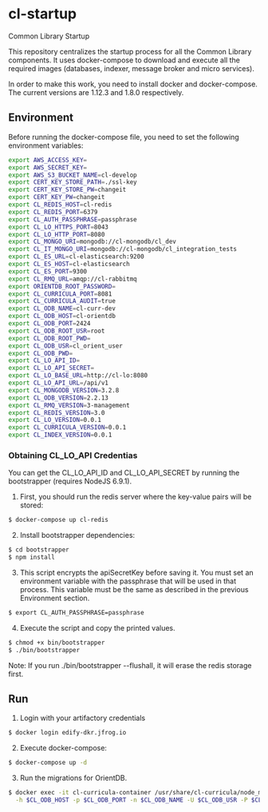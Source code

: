 # cl-startup

Common Library Startup

This repository centralizes the startup process for all the Common Library components. It uses docker-compose to download and execute all the required images (databases, indexer, message broker and micro services).

In order to make this work, you need to install docker and docker-compose. The current versions are 1.12.3 and 1.8.0 respectively.

## Environment

Before running the docker-compose file, you need to set the following environment variables:

```bash
export AWS_ACCESS_KEY=
export AWS_SECRET_KEY=
export AWS_S3_BUCKET_NAME=cl-develop
export CERT_KEY_STORE_PATH=./ssl-key
export CERT_KEY_STORE_PW=changeit
export CERT_KEY_PW=changeit
export CL_REDIS_HOST=cl-redis
export CL_REDIS_PORT=6379
export CL_AUTH_PASSPHRASE=passphrase
export CL_LO_HTTPS_PORT=8043
export CL_LO_HTTP_PORT=8080
export CL_MONGO_URI=mongodb://cl-mongodb/cl_dev
export CL_IT_MONGO_URI=mongodb://cl-mongodb/cl_integration_tests
export CL_ES_URL=cl-elasticsearch:9200
export CL_ES_HOST=cl-elasticsearch
export CL_ES_PORT=9300
export CL_RMQ_URL=amqp://cl-rabbitmq
export ORIENTDB_ROOT_PASSWORD=
export CL_CURRICULA_PORT=8081
export CL_CURRICULA_AUDIT=true
export CL_ODB_NAME=cl-curr-dev
export CL_ODB_HOST=cl-orientdb
export CL_ODB_PORT=2424
export CL_ODB_ROOT_USR=root
export CL_ODB_ROOT_PWD=
export CL_ODB_USR=cl_orient_user
export CL_ODB_PWD=
export CL_LO_API_ID=
export CL_LO_API_SECRET=
export CL_LO_BASE_URL=http://cl-lo:8080
export CL_LO_API_URL=/api/v1
export CL_MONGODB_VERSION=3.2.8
export CL_ODB_VERSION=2.2.13
export CL_RMQ_VERSION=3-management
export CL_REDIS_VERSION=3.0
export CL_LO_VERSION=0.0.1
export CL_CURRICULA_VERSION=0.0.1
export CL_INDEX_VERSION=0.0.1
```

### Obtaining CL_LO_API Credentias

You can get the CL_LO_API_ID and CL_LO_API_SECRET by running the bootstrapper (requires NodeJS 6.9.1). 

1.  First, you should run the redis server where the key-value pairs will be stored:

```bash
$ docker-compose up cl-redis
```

2. Install bootstrapper dependencies:

```bash
$ cd bootstrapper
$ npm install
```

3.  This script encrypts the apiSecretKey before saving it. You must set an environment variable with the passphrase that will be used in that process. This variable must be the same as described in the previous Environment section.

```bash
$ export CL_AUTH_PASSPHRASE=passphrase
```

4.  Execute the script and copy the printed values.

```bash
$ chmod +x bin/bootstrapper
$ ./bin/bootstrapper 
```

Note: If you run ./bin/bootstrapper --flushall, it will erase the redis storage first.


## Run

1.  Login with your artifactory credentials

```bash
$ docker login edify-dkr.jfrog.io

```

2.  Execute docker-compose:

```bash
$ docker-compose up -d

```

3.  Run the migrations for OrientDB.

```bash
$ docker exec -it cl-curricula-container /usr/share/cl-curricula/node_modules/orientjs/bin/orientjs migrate up \
  -h $CL_ODB_HOST -p $CL_ODB_PORT -n $CL_ODB_NAME -U $CL_ODB_USR -P $CL_ODB_PWD -d /usr/share/cl-curricula/lib/db

```
